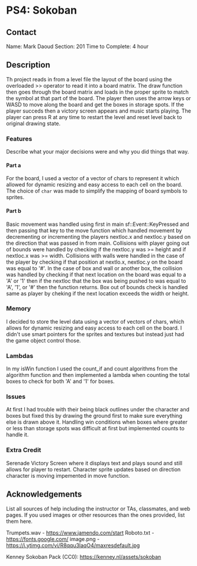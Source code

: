 # PS4: Sokoban

## Contact
Name: Mark Daoud
Section: 201
Time to Complete: 4 hour


## Description
Th project reads in from a level file the layout of the board using the overloaded >> operator to read it into a board matrix. The draw function then goes through the board matrix and loads in the proper sprite to match the symbol at that part of the board. The player then uses the arrow keys or WASD to move along the board and get the boxes in storage spots. If the player succeds then a victory screen appears and music starts playing. 
The player can press R at any time to restart the level and reset level back to original drawing state. 

### Features
Describe what your major decisions were and why you did things that way.

#### Part a
For the board, I used a vector of a vector of chars to represent it which allowed for dynamic resizing and easy access to each cell on the board. The choice of `char` was made to simplify the mapping of board symbols to sprites.
#### Part b
Basic movement was handled using first in main sf::Event::KeyPressed and then passing that key to the move function which handled movement by decrementing or incrementing the players nextloc.x and nextloc.y 
based on the direction that was passed in from main. 
Collisions with player going out of bounds were handled by checking if the nextloc.y was >= height and if nextloc.x was >= width. 
Collisions with walls were handled in the case of the player by checking if that position at nextlo.x, nextloc.y on the board was equal to '#'. In the case of box and wall or another box, the collision was handled
by checking if that next location on the board was equal to a 'A' or '1' then if the nextloc that the box was being pushed to was equal to 'A', '1', or '#' then the function returns.
Box out of bounds check is handled same as player by cheking if the next location exceeds the width or height. 

### Memory
I decided to store the level data using a vector of vectors of chars, which allows for dynamic resizing and easy access to each cell on the board. I didn't use smart pointers for the sprites and textures but instead just had the game object control those. 

### Lambdas
In my isWin function I used the count_if and count algorithms from the algorithm function and then implemented a lambda when counting the total boxes to check for both 'A' and '1' for boxes.
        

### Issues
At first I had trouble with their being black outlines under the character and boxes but fixed this by drawing the ground first to make sure everything else is drawn above it. 
Handling win conditions when boxes where greater or less than storage spots was difficult at first but implemented counts to handle it. 

### Extra Credit
Serenade Victory Screen where it displays text and plays sound and still allows for player to restart.
Character sprite updates based on direction character is moving impemented in move function.

## Acknowledgements
List all sources of help including the instructor or TAs, classmates, and web pages.
If you used images or other resources than the ones provided, list them here.

Trumpets.wav - https://www.jamendo.com/start
Roboto.txt - https://fonts.google.com/
image.png - https://i.ytimg.com/vi/R8qqu3laqO4/maxresdefault.jpg

Kenney Sokoban Pack (CC0): https://kenney.nl/assets/sokoban
